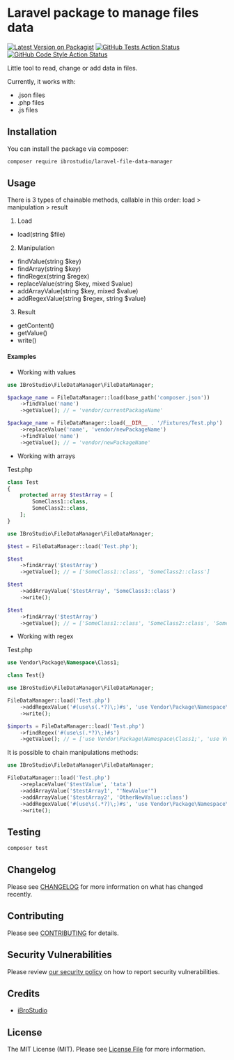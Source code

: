 
# Laravel package to manage files data

[![Latest Version on Packagist](https://img.shields.io/packagist/v/ibrostudio/laravel-file-data-manager.svg?style=flat-square)](https://packagist.org/packages/ibrostudio/laravel-file-data-manager)
[![GitHub Tests Action Status](https://img.shields.io/github/workflow/status/ibrostudio/laravel-file-data-manager/run-tests?label=tests)](https://github.com/ibrostudio/laravel-file-data-manager/actions?query=workflow%3Arun-tests+branch%3Amain)
[![GitHub Code Style Action Status](https://img.shields.io/github/workflow/status/ibrostudio/laravel-file-data-manager/Check%20&%20fix%20styling?label=code%20style)](https://github.com/ibrostudio/laravel-file-data-manager/actions?query=workflow%3A"Check+%26+fix+styling"+branch%3Amain)


Little tool to read, change or add data in files.

Currently, it works with:
- .json files
- .php files
- .js files

## Installation

You can install the package via composer:

```bash
composer require ibrostudio/laravel-file-data-manager
```

## Usage
There is 3 types of chainable methods, callable in this order: load > manipulation > result
1. Load
- load(string $file)
2. Manipulation
- findValue(string $key)
- findArray(string $key)
- findRegex(string $regex)
- replaceValue(string $key, mixed $value)
- addArrayValue(string $key, mixed $value)
- addRegexValue(string $regex, string $value)
3. Result
- getContent()
- getValue()
- write()

#### Examples

- Working with values

```php
use IBroStudio\FileDataManager\FileDataManager;

$package_name = FileDataManager::load(base_path('composer.json'))
    ->findValue('name')
    ->getValue(); // = 'vendor/currentPackageName'

$package_name = FileDataManager::load(__DIR__ . '/Fixtures/Test.php')
    ->replaceValue('name', 'vendor/newPackageName')
    ->findValue('name')
    ->getValue(); // = 'vendor/newPackageName'
```

- Working with arrays

Test.php
```php
class Test
{
    protected array $testArray = [
        SomeClass1::class,
        SomeClass2::class,
    ];
}
```

```php
use IBroStudio\FileDataManager\FileDataManager;

$test = FileDataManager::load('Test.php');

$test
    ->findArray('$testArray')
    ->getValue(); // = ['SomeClass1::class', 'SomeClass2::class']

$test
    ->addArrayValue('$testArray', 'SomeClass3::class')
    ->write();

$test
    ->findArray('$testArray')
    ->getValue(); // = ['SomeClass1::class', 'SomeClass2::class', 'SomeClass3::class']
```

- Working with regex

Test.php
```php
use Vendor\Package\Namespace\Class1;

class Test{}
```

```php
use IBroStudio\FileDataManager\FileDataManager;

FileDataManager::load('Test.php')
    ->addRegexValue('#(use\s(.*?)\;)#s', 'use Vendor\Package\Namespace\Class2;')
    ->write();

$imports = FileDataManager::load('Test.php')
    ->findRegex('#(use\s(.*?)\;)#s')
    ->getValue(); // = ['use Vendor\Package\Namespace\Class1;', 'use Vendor\Package\Namespace\Class2;']
```

It is possible to chain manipulations methods:
```php
use IBroStudio\FileDataManager\FileDataManager;

FileDataManager::load('Test.php')
    ->replaceValue('$testValue', 'tata')
    ->addArrayValue('$testArray1', "'NewValue'")
    ->addArrayValue('$testArray2', 'OtherNewValue::class')
    ->addRegexValue('#(use\s(.*?)\;)#s', 'use Vendor\Package\Namespace\Class2;')
    ->write();
```
## Testing

```bash
composer test
```

## Changelog

Please see [CHANGELOG](CHANGELOG.md) for more information on what has changed recently.

## Contributing

Please see [CONTRIBUTING](https://github.com/spatie/.github/blob/main/CONTRIBUTING.md) for details.

## Security Vulnerabilities

Please review [our security policy](../../security/policy) on how to report security vulnerabilities.

## Credits

- [iBroStudio](https://github.com/iBroStudio)

## License

The MIT License (MIT). Please see [License File](LICENSE.md) for more information.
